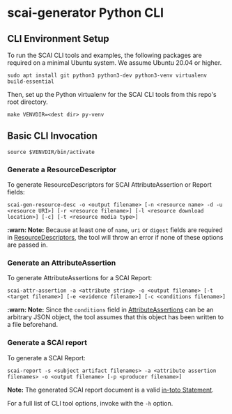 # scai-generator Python CLI

## CLI Environment Setup

To run the SCAI CLI tools and examples, the following packages
are required on a minimal Ubuntu system. We assume Ubuntu 20.04 or higher.

```
sudo apt install git python3 python3-dev python3-venv virtualenv build-essential
```

Then, set up the Python virtualenv for the SCAI CLI tools from this
repo's root directory.

```
make VENVDIR=<dest dir> py-venv
```

## Basic CLI Invocation

```
source $VENVDIR/bin/activate
```

### Generate a ResourceDescriptor

To generate ResourceDescriptors for SCAI AttributeAssertion or Report fields:
```
scai-gen-resource-desc -o <output filename> [-n <resource name> -d -u <resource URI>] [-r <resource filename>] [-l <resource download location>] [-c] [-t <resource media type>]
```

**:warn: Note:** Because at least one of `name`, `uri` or `digest` fields
are required in [ResourceDescriptors], the tool will throw an error if
none of these options are passed in.

### Generate an AttributeAssertion

To generate AttributeAssertions for a SCAI Report:
```
scai-attr-assertion -a <attribute string> -o <output filename> [-t <target filename>] [-e <evidence filename>] [-c <conditions filename>]
```

**:warn: Note:** Since the `conditions` field in [AttributeAssertions] can
be an arbitrary JSON object, the tool assumes that this object has been
written to a file beforehand.

### Generate a SCAI report

To generate a SCAI Report:
```
scai-report -s <subject artifact filenames> -a <attribute assertion filenames> -o <output filename> [-p <producer filename>]
```

**Note:** The generated SCAI report document is a valid [in-toto Statement].

For a full list of CLI tool options, invoke with the `-h` option.

[in-toto Statement]: https://github.com/in-toto/attestation/blob/main/spec/v1/statement.md
[ResourceDescriptors]: https://github.com/in-toto/attestation/blob/main/spec/v1/resource_descriptor.md
[AttributeAssertions]: https://github.com/in-toto/attestation/blob/main/protos/in_toto_attestation/predicates/scai/v0/scai.proto#L16
[Report]: https://github.com/in-toto/attestation/blob/main/protos/in_toto_attestation/predicates/scai/v0/scai.proto#L28
[SCAI specification]: https://github.com/in-toto/attestation/blob/main/spec/predicates/scai.md
